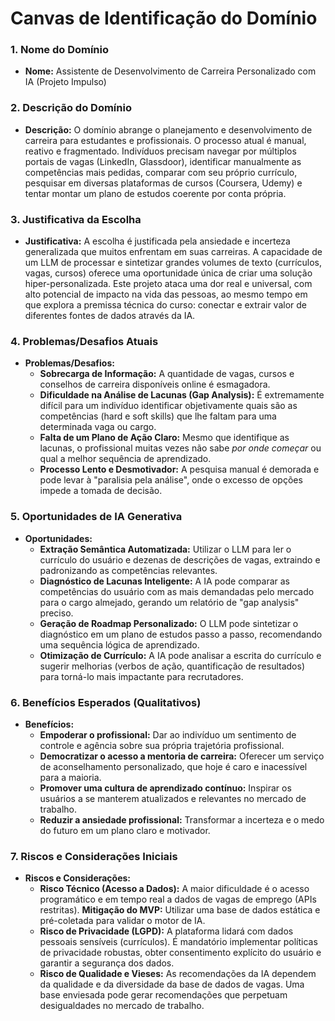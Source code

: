 # **Canvas de Identificação do Domínio**

### **1\. Nome do Domínio**

* **Nome:** Assistente de Desenvolvimento de Carreira Personalizado com IA (Projeto Impulso)

### **2\. Descrição do Domínio**

* **Descrição:** O domínio abrange o planejamento e desenvolvimento de carreira para estudantes e profissionais. O processo atual é manual, reativo e fragmentado. Indivíduos precisam navegar por múltiplos portais de vagas (LinkedIn, Glassdoor), identificar manualmente as competências mais pedidas, comparar com seu próprio currículo, pesquisar em diversas plataformas de cursos (Coursera, Udemy) e tentar montar um plano de estudos coerente por conta própria.

### **3\. Justificativa da Escolha**

* **Justificativa:** A escolha é justificada pela ansiedade e incerteza generalizada que muitos enfrentam em suas carreiras. A capacidade de um LLM de processar e sintetizar grandes volumes de texto (currículos, vagas, cursos) oferece uma oportunidade única de criar uma solução hiper-personalizada. Este projeto ataca uma dor real e universal, com alto potencial de impacto na vida das pessoas, ao mesmo tempo em que explora a premissa técnica do curso: conectar e extrair valor de diferentes fontes de dados através da IA.

### **4\. Problemas/Desafios Atuais**

* **Problemas/Desafios:**  
  * **Sobrecarga de Informação:** A quantidade de vagas, cursos e conselhos de carreira disponíveis online é esmagadora.  
  * **Dificuldade na Análise de Lacunas (Gap Analysis):** É extremamente difícil para um indivíduo identificar objetivamente quais são as competências (hard e soft skills) que lhe faltam para uma determinada vaga ou cargo.  
  * **Falta de um Plano de Ação Claro:** Mesmo que identifique as lacunas, o profissional muitas vezes não sabe *por onde começar* ou qual a melhor sequência de aprendizado.  
  * **Processo Lento e Desmotivador:** A pesquisa manual é demorada e pode levar à "paralisia pela análise", onde o excesso de opções impede a tomada de decisão.

### **5\. Oportunidades de IA Generativa**

* **Oportunidades:**  
  * **Extração Semântica Automatizada:** Utilizar o LLM para ler o currículo do usuário e dezenas de descrições de vagas, extraindo e padronizando as competências relevantes.  
  * **Diagnóstico de Lacunas Inteligente:** A IA pode comparar as competências do usuário com as mais demandadas pelo mercado para o cargo almejado, gerando um relatório de "gap analysis" preciso.  
  * **Geração de Roadmap Personalizado:** O LLM pode sintetizar o diagnóstico em um plano de estudos passo a passo, recomendando uma sequência lógica de aprendizado.  
  * **Otimização de Currículo:** A IA pode analisar a escrita do currículo e sugerir melhorias (verbos de ação, quantificação de resultados) para torná-lo mais impactante para recrutadores.

### **6\. Benefícios Esperados (Qualitativos)**

* **Benefícios:**  
  * **Empoderar o profissional:** Dar ao indivíduo um sentimento de controle e agência sobre sua própria trajetória profissional.  
  * **Democratizar o acesso a mentoria de carreira:** Oferecer um serviço de aconselhamento personalizado, que hoje é caro e inacessível para a maioria.  
  * **Promover uma cultura de aprendizado contínuo:** Inspirar os usuários a se manterem atualizados e relevantes no mercado de trabalho.  
  * **Reduzir a ansiedade profissional:** Transformar a incerteza e o medo do futuro em um plano claro e motivador.

### **7\. Riscos e Considerações Iniciais**

* **Riscos e Considerações:**  
  * **Risco Técnico (Acesso a Dados):** A maior dificuldade é o acesso programático e em tempo real a dados de vagas de emprego (APIs restritas). **Mitigação do MVP:** Utilizar uma base de dados estática e pré-coletada para validar o motor de IA.  
  * **Risco de Privacidade (LGPD):** A plataforma lidará com dados pessoais sensíveis (currículos). É mandatório implementar políticas de privacidade robustas, obter consentimento explícito do usuário e garantir a segurança dos dados.  
  * **Risco de Qualidade e Vieses:** As recomendações da IA dependem da qualidade e da diversidade da base de dados de vagas. Uma base enviesada pode gerar recomendações que perpetuam desigualdades no mercado de trabalho.
